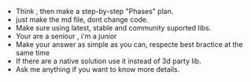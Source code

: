 - Think , then make a step-by-step "Phases" plan.
- just make the md file, dont change code.                                                       
- Make sure using latest, stable and community suported libs. 
- Your are a seniour , i'm a junior 
- Make your answer as simple as you can, respecte best bractice at the same time 
- If there are a native solution use it instead of 3d party lib. 
- Ask me anything if you want to know more details.
